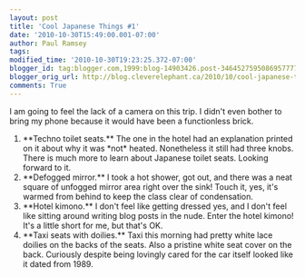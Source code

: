 ```yaml
---
layout: post
title: 'Cool Japanese Things #1'
date: '2010-10-30T15:49:00.001-07:00'
author: Paul Ramsey
tags: 
modified_time: '2010-10-30T19:23:25.372-07:00'
blogger_id: tag:blogger.com,1999:blog-14903426.post-3464527595086957777
blogger_orig_url: http://blog.cleverelephant.ca/2010/10/cool-japanese-things-1.html
comments: True
---
```


I am going to feel the lack of a camera on this trip. I didn't even bother to bring my phone because it would have been a functionless brick.

<ol><li>**Techno toilet seats.** The one in the hotel had an explanation printed on it about why it was *not* heated. Nonetheless it still had three knobs. There is much more to learn about Japanese toilet seats. Looking forward to it.</li><li>**Defogged mirror.** I took a hot shower, got out, and there was a neat square of unfogged mirror area right over the sink! Touch it, yes, it's warmed from behind to keep the class clear of condensation.</li><li>**Hotel kimono.** I don't feel like getting dressed yes, and I don't feel like sitting around writing blog posts in the nude. Enter the hotel kimono! It's a little short for me, but that's OK.</li><li>**Taxi seats with doilies.** Taxi this morning had pretty white lace doilies on the backs of the seats. Also a pristine white seat cover on the back. Curiously despite being lovingly cared for the car itself looked like it dated from 1989.</li></ol><br />

